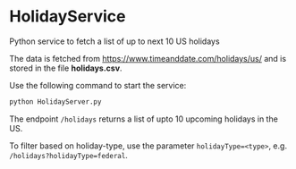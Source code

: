 # HolidayService
Python service to fetch a list of up to next 10 US holidays

The data is fetched from https://www.timeanddate.com/holidays/us/ and is stored in the file __holidays.csv__.

Use the following command to start the service:
```bash
python HolidayServer.py
```

The endpoint `/holidays` returns a list of upto 10 upcoming holidays in the US.

To filter based on holiday-type, use the parameter `holidayType=<type>`, e.g. `/holidays?holidayType=federal`.
